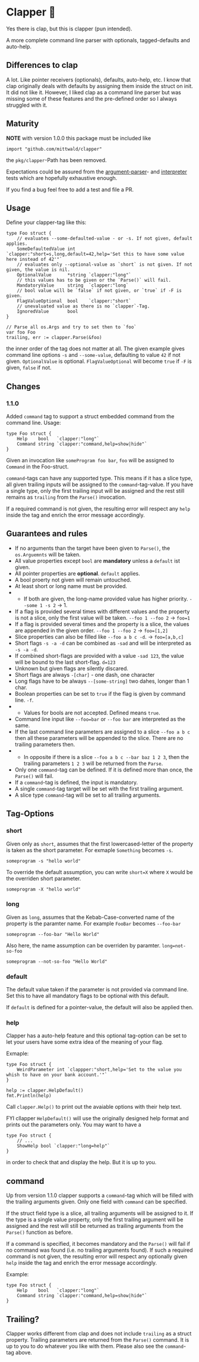 # Clapper 👏

Yes there is clap, but this is clapper (pun intended).

A more complete command line parser with optionals, tagged-defaults and auto-help.

## Differences to clap

A lot. Like pointer receivers (optionals), defaults, auto-help, etc. I know that clap originally deals with defaults by assigning them inside the struct on init. It did not like it. However, I liked clap as a command line parser but was missing some of these features and the pre-defined order so I always struggled with it.

## Maturity

**NOTE** with version 1.0.0 this package must be included like
```golang
import "github.com/mittwald/clapper"
```

the `pkg/clapper`-Path has been removed.

Expectations could be assured from the [argument-parser](./pkg/clapper/arg_parser_test.go)- and [interpreter](./pkg/clapper/clapper_test.go) tests which are hopefully exhaustive enough.

If you find a bug feel free to add a test and file a PR.

## Usage

Define your clapper-tag like this: 
```golang
type Foo struct {
    // evaluates --some-defaulted-value - or -s. If not given, default applies.
    SomeDefaultedValue int     `clapper:"short=s,long,default=42,help='Set this to have some value here instead of 42'"`
    // evaluates only --optional-value as `short` is not given. If not given, the value is nil.
    OptionalValue      *string `clapper:"long"`
    // this values has to be given or the `Parse()` will fail.
    MandatoryValue     string  `clapper:"long`
    // bool value will be `false` if not given, or `true` if -F is given.
    FlagValueOptional  bool    `clapper:"short`
    // unevaluated value as there is no `clapper`-Tag.
    IgnoredValue       bool
}

// Parse all os.Args and try to set then to `foo`
var foo Foo
trailing, err := clapper.Parse(&foo)
```

the inner order of the tag does not matter at all. The given example gives command line options `-s` and `--some-value`, defaulting to value `42` if not given. `OptionalValue` is optional. 
`FlagValueOptional` will become `true` if `-F` is given, `false` if not.


## Changes

### 1.1.0

Added `command` tag to support a struct embedded command from the command line.
Usage:

```golang
type Foo struct {
    Help    bool   `clapper:"long"`
    Command string `clapper:"command,help=show|hide"`
}
```

Given an invocation like `someProgram foo bar`, `foo` will be assigned to `Command` in the Foo-struct.

`command`-tags can have any supported type. This means if it has a slice type, all given trailing inputs will be assigned to the `command`-tag-value. If you have a single type, only the first trailing input will be assigned and the rest still remains as `trailing` from the `Parse()` invocation.

If a required command is not given, the resulting error will respect any `help` inside the tag and enrich the error message accordingly.


## Guarantees and rules

- If no arguments than the target have been given to `Parse()`, the `os.Arguemnts` will be taken.
- All value properties except `bool` are **mandatory** unless a `default` ist given.
- All pointer properties are **optional**. `default` applies.
- A bool proerty not given will remain untouched.
- At least short or long name must be provided.
- - If both are given, the long-name provided value has higher priority. `--some 1 -s 2` -> 1.
- If a flag is provided several times with different values and the property is not a slice, only the first value will be taken. `--foo 1 --foo 2` -> `foo=1`
- If a flag is provided several times and the property is a slice, the values are appended in the given order. `--foo 1 --foo 2` -> `foo=[1,2]`
- Slice properties can also be filled like `--foo a b c -d`. -> `foo=[a,b,c]`
- Short flags `-s -a -d` can be combined as `-sad` and will be interpreted as `-s -a -d`.
- If combined short-flags are provided with a value `-sad 123`, the value will be bound to the last short-flag. `d=123`
- Unknown but given flags are silently discared.
- Short flags are always `-[char]` - one dash, one character
- Long flags have to be always `--[some-string]` two dahes, longer than 1 char.
- Boolean properties can be set to `true` if the flag is given by command line. `-f`.
- - Values for bools are not accepted. Defined means `true`.
- Command line input like `--foo=bar` or `--foo bar` are interpreted as the same.
- If the last command line parameters are assigned to a slice `--foo a b c` then all these parameters will be appended to the slice. There are no trailing parameters then.
- - In opposite if there is a slice `--foo a b c --bar baz 1 2 3`, then the trailing parameters `1 2 3` will be returned from the `Parse`.
- Only one `command`-tag can be defined. If it is defined more than once, the `Parse()` will fail.
- If a `command`-tag is defined, the input is mandatory.
- A single `command`-tag target will be set with the first trailing argument.
- A slice type `command`-tag will be set to all trailing arguments.

## Tag-Options

### short
Given only as `short`, assumes that the first lowercased-letter of the property is taken as the short parameter. For exmaple `Something` becomes `-s`.

```
someprogram -s "hello world"
```

 To override the default assumption, you can write `short=X` where `X` would be the overriden short parameter. 

 ```
 someprogram -X "hello world"
 ```
 
### long
Given as `long`, assumes that the Kebab-Case-converted name of the property is the paramter name. For example `FooBar` becomes `--foo-bar`

```
someprogram --foo-bar "Hello World"
```

Also here, the name assumption can be overriden by paramter.
```long=not-so-foo```

```
someprogram --not-so-foo "Hello World"
```

### default
The default value taken if the parameter is not provided via command line. Set this to have all mandatory flags to be optional with this default. 

If `default` is defined for a pointer-value, the default will also be applied then.

### help
Clapper has a auto-help feature and this optional tag-option can be set to let your users have some extra idea of the meaning of your flag.

Exmaple:
```golang
type Foo struct {
    WeirdParameter int `clappper:"short,help='Set to the value you whish to have on your bank account.'"`
}

help := clapper.HelpDefault()
fmt.Println(help)
```

Call `clapper.Help()` to print out the avaiable options with their help text. 

FYI cllapper `HelpDefault()` will use the originally designed help format and prints out the parameters only.
You may want to have a 
```golang
type Foo struct {
    // ...
    ShowHelp bool `clapper:"long=help"`
}
```
in order to check that and display the help. But it is up to you.

## command

Up from version 1.1.0 clapper supports a `command`-tag which will be filled with the trailing arguments given. Only one field with `command` can be specified.

If the struct field type is a slice, all trailing arguments will be assigned to it. If the type is a single value property, only the first trailing argument will be assigned and the rest will still be returned as trailing arguments from the `Parse()` function as before.

If a command is specified, it becomes mandatory and the `Parse()` will fail if no command was found (i.e. no trailing arguments found).
If such a required command is not given, the resulting error will respect any optionally given `help` inside the tag and enrich the error message accordingly.

Example:
```golang
type Foo struct {
    Help    bool   `clapper:"long"`
    Command string `clapper:"command,help=show|hide"`
}
```

## Trailing?

Clapper works different from clap and does not include `trailing` as a struct property. Trailing parameters are returned from the `Parse()` command. It is up to you to do whatever you like with them.
Please also see the `command`-tag above.
